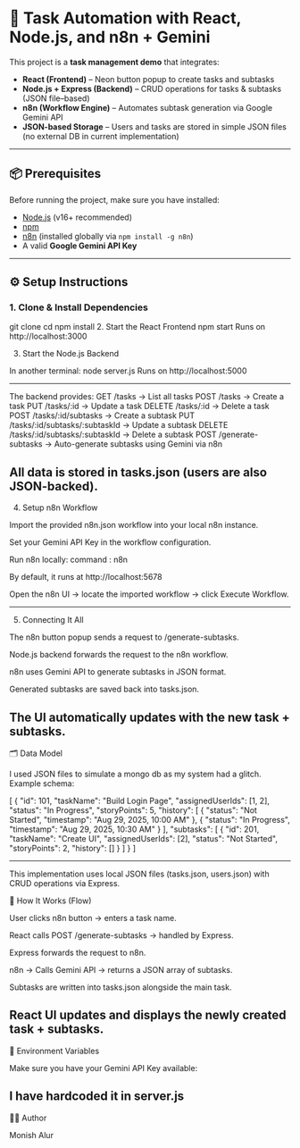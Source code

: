# 🚀 Task Automation with React, Node.js, and n8n + Gemini

This project is a **task management demo** that integrates:
- **React (Frontend)** – Neon button popup to create tasks and subtasks
- **Node.js + Express (Backend)** – CRUD operations for tasks & subtasks (JSON file–based)
- **n8n (Workflow Engine)** – Automates subtask generation via Google Gemini API
- **JSON-based Storage** – Users and tasks are stored in simple JSON files (no external DB in current implementation)

---

## 📦 Prerequisites

Before running the project, make sure you have installed:

- [Node.js](https://nodejs.org/) (v16+ recommended)
- [npm](https://www.npmjs.com/get-npm)
- [n8n](https://n8n.io/) (installed globally via `npm install -g n8n`)
- A valid **Google Gemini API Key**

---

## ⚙️ Setup Instructions

### 1. Clone & Install Dependencies

git clone <repo-url>
cd <repo-folder>
npm install
2. Start the React Frontend
npm start
Runs on http://localhost:3000


3. Start the Node.js Backend

In another terminal:
node server.js
Runs on http://localhost:5000

---
The backend provides:
GET /tasks → List all tasks
POST /tasks → Create a task
PUT /tasks/:id → Update a task
DELETE /tasks/:id → Delete a task
POST /tasks/:id/subtasks → Create a subtask
PUT /tasks/:id/subtasks/:subtaskId → Update a subtask
DELETE /tasks/:id/subtasks/:subtaskId → Delete a subtask
POST /generate-subtasks → Auto-generate subtasks using Gemini via n8n

All data is stored in tasks.json (users are also JSON-backed).
---
4. Setup n8n Workflow

Import the provided n8n.json workflow into your local n8n instance.

Set your Gemini API Key in the workflow configuration.

Run n8n locally:
command : n8n


By default, it runs at http://localhost:5678

Open the n8n UI → locate the imported workflow → click Execute Workflow.

---
5. Connecting It All

The n8n button popup sends a request to /generate-subtasks.

Node.js backend forwards the request to the n8n workflow.

n8n uses Gemini API to generate subtasks in JSON format.

Generated subtasks are saved back into tasks.json.

The UI automatically updates with the new task + subtasks.
---
🗂️ Data Model

I used JSON files to simulate a mongo db as my system had a glitch. Example schema:

[
  {
    "id": 101,
    "taskName": "Build Login Page",
    "assignedUserIds": [1, 2],
    "status": "In Progress",
    "storyPoints": 5,
    "history": [
      { "status": "Not Started", "timestamp": "Aug 29, 2025, 10:00 AM" },
      { "status": "In Progress", "timestamp": "Aug 29, 2025, 10:30 AM" }
    ],
    "subtasks": [
      {
        "id": 201,
        "taskName": "Create UI",
        "assignedUserIds": [2],
        "status": "Not Started",
        "storyPoints": 2,
        "history": []
      }
    ]
  }
]

---
This implementation uses local JSON files (tasks.json, users.json) with CRUD operations via Express.

🎯 How It Works (Flow)

User clicks n8n button → enters a task name.

React calls POST /generate-subtasks → handled by Express.

Express forwards the request to n8n.

n8n → Calls Gemini API → returns a JSON array of subtasks.

Subtasks are written into tasks.json alongside the main task.

React UI updates and displays the newly created task + subtasks.
---

🔑 Environment Variables

Make sure you have your Gemini API Key available:

I have hardcoded it in server.js 
---

👨‍💻 Author

Monish Alur
